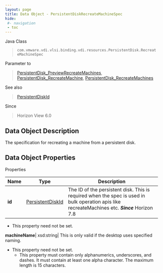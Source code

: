 ```yaml
---
layout: page
title: Data Object - PersistentDiskRecreateMachineSpec
hide:
 #- navigation
 - toc
---
```






Java Class  
> `com.vmware.vdi.vlsi.binding.vdi.resources.PersistentDisk.RecreateMachineSpec`

Parameter to  
> [PersistentDisk_PreviewRecreateMachines](vdi.resources.PersistentDisk.md#previewRecreateMachines), [PersistentDisk_RecreateMachine](vdi.resources.PersistentDisk.md#recreateMachine), [PersistentDisk_RecreateMachines](vdi.resources.PersistentDisk.md#recreateMachines)

See also  
> [PersistentDiskId](vdi.entity.PersistentDiskId.md)

Since  
> Horizon View 6.0


## Data Object Description 

The specification for recreating a machine from a persistent disk. 

## Data Object Properties

Properties

Name |  Type |  Description   
---|---|---  
**id**| [PersistentDiskId](vdi.entity.PersistentDiskId.md)|  The ID of the persistent disk. This is required when the spec is used in bulk operation apis like recreateMachines etc.  **_Since_** Horizon 7.8  


* This property need not be set.

  
**machineName**|  xsd:string|  This is only valid if the desktop uses specified naming.   


* This property need not be set.
  * This property must contain only alphanumerics, underscores, and dashes. It must contain at least one alpha character. The maximum length is 15 characters. 

  
  
  

  
  
